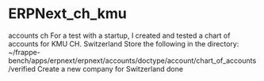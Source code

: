 # ERPNext_ch_kmu
accounts ch
For a test with a startup, I created and tested a chart of accounts for KMU CH. Switzerland 
Store the following in the directory:
~/frappe-bench/apps/erpnext/erpnext/accounts/doctype/account/chart_of_accounts/verified
Create a new company for Switzerland 
done
